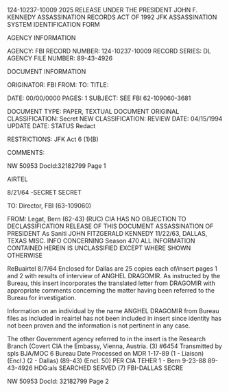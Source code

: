 124-10237-10009
2025 RELEASE UNDER THE PRESIDENT JOHN F. KENNEDY ASSASSINATION RECORDS ACT OF 1992
JFK ASSASSINATION SYSTEM
IDENTIFICATION FORM

AGENCY INFORMATION

AGENCY: FBI
RECORD NUMBER: 124-10237-10009
RECORD SERIES: DL
AGENCY FILE NUMBER: 89-43-4926

DOCUMENT INFORMATION

ORIGINATOR: FBI
FROM:
TO:
TITLE:

DATE: 00/00/0000
PAGES: 1
SUBJECT: SEE FBI 62-109060-3681

DOCUMENT TYPE: PAPER, TEXTUAL DOCUMENT
ORIGINAL CLASSIFICATION: Secret
NEW CLASSIFICATION:
REVIEW DATE: 04/15/1994
UPDATE DATE:
STATUS Redact

RESTRICTIONS:
JFK Act 6 (1)(B)

COMMENTS:

NW 50953 DocId:32182799 Page 1

AIRTEL

8/21/64
-SECRET
SECRET

TO: Director, FBI (63-109060)

FROM: Legat, Bern (62-43) (RUC) CIA HAS NO OBJECTION TO
DECLASSIFICATION
RELEASE OF THIS DOCUMENT
ASSASSINATION OF PRESIDENT As Saniti
JOHN FITZGERALD KENNEDY
11/22/63, DALLAS, TEXAS
MISC. INFO CONCERNING Season 470 ALL INFORMATION CONTAINED
HEREIN IS UNCLASSIFIED
EXCEPT WHERE SHOWN
OTHERWISE

ReBuairtel 8/7/64
Enclosed for Dallas are 25 copies each of/insert
pages 1 and 2 with results of interview of ANGHEL DRAGOMIR.
As instructed by the Bureau, this insert incorporates the
translated letter from DRAGOMIR with appropriate comments
concerning the matter having been referred to the Bureau for
investigation.

Information on an individual by the name ANGHEL
DRAGOMIR from Bureau files as included in reairtel has not
been included in insert since identity has not been proven
and the information is not pertinent in any case.

The other Government agency referred to in the
insert is the Research Branch (Covert CIA the Embassy,
Vienna, Austria. (3) #6454
Transmitted by spls BJA/MOC
6 Bureau Date Processed on MDR 1-17-89
(1 - Liaison) (Encl.)
(2 - Dallas) (89-43) (Encl. 50) PER CIA TEHER
1 - Bern
9-23-88
89-43-4926
HDG:als SEARCHED
SERVED
(7)
FBI-DALLAS
SECRE

NW 50953 DocId: 32182799 Page 2
